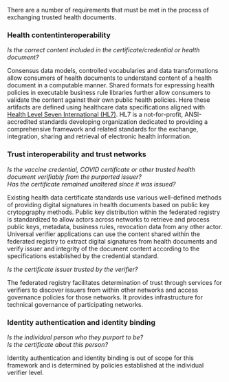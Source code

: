 There are a number of requirements that must be met in the process of exchanging trusted health documents.

### Health content​ interoperability

*Is the correct content included in the certificate/credential or health document?​*

Consensus data models, controlled vocabularies and data transformations allow consumers of health documents to understand content of a health document in a computable manner. Shared formats for expressing health policies in executable business rule libraries further allow consumers to validate the content against their own public health policies. Here these artifacts are defined using healthcare data specifications aligned with [Health Level Seven International (HL7)](https://www.hl7.org/). HL7 is a not-for-profit, ANSI-accredited standards developing organization dedicated to providing a comprehensive framework and related standards for the exchange, integration, sharing and retrieval of electronic health information.

### Trust interoperability and trust networks​
*Is the vaccine credential, COVID certificate or other trusted health document verifiably from the purported issuer?​*  
*Has the certificate remained unaltered since it was issued?​*

Existing health data certificate standards use various well-defined methods of providing digital signatures in health documents based on public key crytopgraphy methods. Public key distribution within the federated registry is standardized to allow actors across networks to retrieve and process public keys, metadata, business rules, revocation data from any other actor. Universal verifier applications can use the content shared within the federated registry to extract digital signatures from health documents and verify issuer and integrity of the document content according to the specifications established by the credential standard.

*Is the certificate issuer trusted by the verifier?​*

The federated registry facilitates determination of trust through services for verifiers to discover issuers from within other networks and access governance policies for those networks. It provides infrastructure for technical governance of participating networks.

### Identity authentication and identity binding

*Is the individual person who they purport to be?​*  
*Is the certificate about this person?​*

Identity authentication and identity binding is out of scope for this framework and is determined by policies established at the individual verifier level.